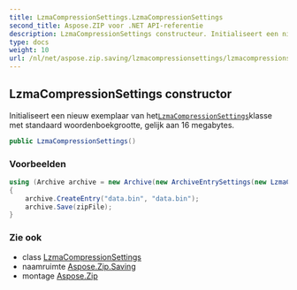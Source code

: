 ```yaml
---
title: LzmaCompressionSettings.LzmaCompressionSettings
second_title: Aspose.ZIP voor .NET API-referentie
description: LzmaCompressionSettings constructeur. Initialiseert een nieuw exemplaar van hetLzmaCompressionSettingsklasse met standaard woordenboekgrootte gelijk aan 16 megabytes.
type: docs
weight: 10
url: /nl/net/aspose.zip.saving/lzmacompressionsettings/lzmacompressionsettings/
---
```

## LzmaCompressionSettings constructor

Initialiseert een nieuw exemplaar van het[`LzmaCompressionSettings`](../)klasse met standaard woordenboekgrootte, gelijk aan 16 megabytes.

```csharp
public LzmaCompressionSettings()
```

### Voorbeelden

```csharp
using (Archive archive = new Archive(new ArchiveEntrySettings(new LzmaCompressionSettings())))
{
    archive.CreateEntry("data.bin", "data.bin");
    archive.Save(zipFile);
}
```

### Zie ook

* class [LzmaCompressionSettings](../)
* naamruimte [Aspose.Zip.Saving](../../lzmacompressionsettings/)
* montage [Aspose.Zip](../../../)


